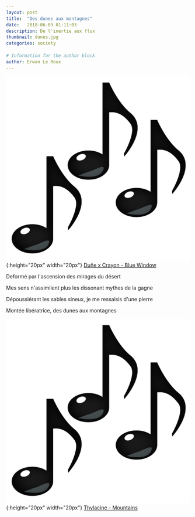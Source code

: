 ```yaml
---
layout: post
title:  "Des dunes aux montagnes"
date:   2018-06-03 01:11:03
description: De l'inertie aux flux
thumbnail: dunes.jpg
categories: society

# Information for the author block
author: Erwan Le Roux
---
```


 
![](/assets/img/notes.png){:height="20px" width="20px"} [Duñe x Crayon - Blue Window][link1] 

Deformé par l'ascension des mirages du désert

Mes sens n'assimilent plus les dissonant mythes de la gagne

Dépoussiérant les sables sineux, je me ressaisis d'une pierre

Montée libératrice, des dunes aux montagnes

![](/assets/img/notes.png){:height="20px" width="20px"} [Thylacine - Mountains][link2] 



[link1]: https://www.youtube.com/watch?v=gBpvzqf7Z_c
[link2]: https://www.youtube.com/watch?v=ns0LIuBPX9Q
